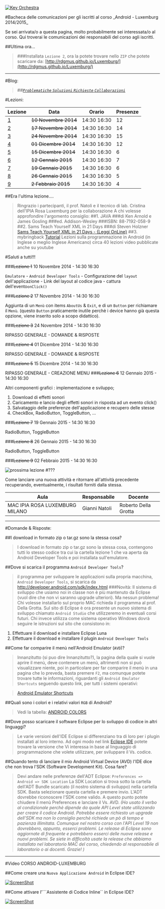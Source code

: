 <p><a href="http://rdgmus.github.io/Luxemburg">
          <img src="https://raw.githubusercontent.com/rdgmus/PhpRegistroWeb-1.0/master/images/Cbasso1.png" alt="Key Orchestra">
          </a></p>
#Bacheca delle comunicazioni per gli iscritti al corso _Android - Luxemburg 2014/2015_

Se sei arrivata/o a questa pagina, molto probabilmente sei interessata/o al corso. Qui troverai le comunicazioni dei responsabili del corso agli iscritti.

##Ultima ora...
>###Installata ```Lezione 2```, ora la potete trovare nello ```ZIP``` che potete scaricare da:
[http://rdgmus.github.io/Luxemburg/](http://rdgmus.github.io/Luxemburg/)
***

#Blog:

>##[_```Problematiche``` ```Soluzioni```  ```Richieste```  ```Collaborazioni```_](https://github.com/rdgmus/Luxemburg/issues/)

#Lezioni:

|Lezione|Data|Orario|Presenze|
|-------|----|------|--------|
|[1](https://github.com/rdgmus/Luxemburg/blob/master/BACHECA.md#lezione-1)|~~10 Novembre 2014~~|14:30 16:30|12|
|[2](https://github.com/rdgmus/Luxemburg/blob/master/BACHECA.md#lezione-2)|~~17 Novembre 2014~~|14:30 16:30| 14 |
|[3]()|~~24 Novembre 2014~~|14:30 16:30| 15 |
|[4]()|~~01 Dicembre 2014~~|14:30 16:30| 12 |
|[5]()|~~15 Dicembre 2014~~|14:30 16:30| 6 |
|[6]()|~~12 Gennaio 2015~~|14:30 16:30| 7 |
|[7]()|~~19 Gennaio 2015~~|14:30 16:30| 6 |
|[8]()|~~26 Gennaio 2015~~|14:30 16:30| 5 |
|[9]()|~~2 Febbraio 2015~~|14:30 16:30| 4 |

##Era l'ultima lezione....
>Ringrazio i partecipanti, il prof. Natoli e il tecnico di lab. Cristina dell'IPIA Rosa Luxemburg per la collaborazione
A chi volesse approfondire l'argomento consiglio:
##1. JAVA
###di Ken Arnold e James Gosling
###ed. Addison-Wesley
###ISBN: 88-7192-058-9
##2. Sams Teach Yourself XML in 21 Days
###di Steven Holzner
[Sams Teach Yourself XML in 21 Days - {Leggi OnLine}](http://www.onlineprogrammingbooks.com/essential-xml-quick-reference/)
##3. mybringback
 [Tutorial](http://www.mybringback.com/series/android-basics/)
Lezioni sulla programmazione in Android (in Inglese o meglio Inglese Americano) circa 40 lezioni video
pubblicate anche su youtube

#Saluti a tutti!!!


###~~Lezione 1~~
10 Novembre 2014 - 14:30 16:30

```Emulatore``` - ```Android Developer Tools``` - Configurazione del ```layout``` dell'applicazione -
Link del layout al codice java - cattura dell'evento```onClick()```

###~~Lezione 2~~
17 Novembre 2014 - 14:30 16:30

Aggiunta di un ```Menù``` con items
```AboutUs``` & ```Exit```,  e di un ```Button``` per richiamare il ```Menù```. (questo ```Button``` praticamente inutile perchè i device hanno già questa opzione, viene inserito solo a scopo didattico).

###~~Lezione 3~~
24 Novembre 2014 - 14:30 16:30

RIPASSO GENERALE - DOMANDE & RISPOSTE

###~~Lezione 4~~
01 Dicembre 2014 - 14:30 16:30

RIPASSO GENERALE - DOMANDE & RISPOSTE

###~~Lezione 5~~
15 Dicembre 2014 - 14:30 16:30

RIPASSO GENERALE - CREAZIONE MENU
###~~Lezione 6~~
12 Gennaio 2015 - 14:30 16:30

Altri componenti grafici : implementazione e sviluppo;
1. Download di effetti sonori
2. Caricamento e lancio degli effetti sonori in risposta ad un evento click()
3. Salvataggio delle preferenze dell'applicazione
e recupero delle stesse
4. CheckBox, RadioButton, ToggleButton, ...

###~~Lezione 7~~
19 Gennaio 2015 - 14:30 16:30

RadioButton, ToggleButton

###~~Lezione 8~~
26 Gennaio 2015 - 14:30 16:30

RadioButton, ToggleButton

###~~Lezione 9~~
02 Febbraio 2015 - 14:30 16:30

![prossima
lezione](https://raw.githubusercontent.com/rdgmus/Luxemburg/master/images/next%20lesson.png)
#??? 

Come lanciare una nuova attività e ritornare all'attività precedente recuperando, eventualmente, i risultati forniti dalla stessa.

|Aula|Responsabile|Docente |
|----|------------|--------|
|MAC IPIA ROSA LUXEMBURG MILANO|Gianni Natoli|Roberto Della Grotta |


***
#Domande & Risposte:

##I download in formato zip o tar.gz sono la stessa cosa?

>I download in formato zip o tar.gz sono la stessa cosa, contengono tutti lo stesso codice tra cui la cartella lezione 1 che va aperta da Android Developer Tools e poi installata sull'emulatore.

##Dove si scarica il programma ```Android Developer Tools```?

>il programma per sviluppare le applicazioni sulla propria macchina, ```Android Developer Tools```, si scarica da
http://developer.android.com/sdk/index.html
###Novità:
Il sistema di sviluppo che usiamo noi in classe non è più mantenuto da Eclipse (vuol dire che non vi saranno upgrade ulteriori). Ma nessun problema!
Chi volesse installarlo sul proprio MAC richieda il programma al prof. Della Grotta.
Sul sito di Eclipse è ora presente un nuovo sistema di sviluppo chiamato ```Android Studio``` che utilizzeremo in eventuali corsi futuri.
Chi invece utilizza come sistema operativo Windows dovrà seguire le istruzioni sul sito che consistono in:
1. Effettuare il download e installare Eclipse Luna
2. Effettuare il download e installare il plugin ```Android Developer Tools```

##Come far comparire il menù nell'Android Emulator (```AVD```)?

>Innanzitutto (si puo dire Innanzitutto?), la pagina della quale si vuole aprire il menù, deve contenere un menù, altrimenti non si può visualizzare niente, poi in particolare per far comparire il menù in una pagina che lo preveda, basta premere ```F2```, ma comunque potete trovare tutte le informazioni, riguardanti gli ```Android Emulator Shortcuts``` seguendo questo link, per tutti i sistemi operativi:

>[Android Emulator Shortcuts](http://www.shortcutworld.com/en/linux/Android-Emulator.html)

##Quali sono i colori e i relativi valori ```RGB``` di Android?

>Vedi la tabella: [ANDROID COLORS](https://github.com/rdgmus/Luxemburg/blob/master/ANDROID_COLORS.md)

##Dove posso scaricare il software Eclipse per lo sviluppo di codice in altri linguaggi?

>Le varie versioni dell'IDE Eclipse si differenziano tra di loro per i plugin installati al loro interno. Ad ogni modo nel link [Eclipse IDE](http://www.eclipse.org/downloads) potete trovare la versione che Vi interessa in base al linguaggio di programmazione che volete utilizzare, per sviluppare il Vs. codice.

##Quando tento di lanciare il mio Android Virtual Device (AVD) l'IDE dice che non trova l'SDK (Software Development Kit). Cosa fare?

>Devi andare nelle preferenze dell'ADT Eclipse:
```Preferences => Android => SDK Location```
La SDK Location si trova sotto la cartella dell'ADT Bundle scaricato (il nostro sistema di sviluppo)
nella cartella SDK. Basta selezionare questa cartella e premere invio. L'ADT dovrebbe riconoscere l'SDK come valido. A questo punto potete chiudere il menù Preferences e lanciare il Vs. AVD. _(Ho usato il verbo al condizionale perchè dipende da quale API Level state utilizzando per creare il codice Android. Potrebbe essere richiesto un upgrade dell'SDK ma non lo consiglio perchè richiede un pò di tempo e pazienza illimitata. Comunque nel nostro corso con l'API Level 19 non dovrebbero, appunto, esserci problemi. Le release di Eclipse sono aggiornate di frequente e potrebbero esserci delle nuove release e nuovi problemi. Se siete in difficoltà usate la release che abbiamo installato nel laboratorio MAC del corso, chiedendo al responsabile di laboratorio o ai docenti. Grazie! )_
***

#Video CORSO ANDROID-LUXEMBURG

##Come creare una ```Nuova Applicazione Android``` in Eclipse IDE?

[![ScreenShot](https://raw.githubusercontent.com/rdgmus/Luxemburg/master/video%20clip/CreaNuovaLezione.png)](http://youtu.be/ynEd7VNAZ5Y)

##Come attivare l'```Assistente di Codice Inline`` in Eclipse IDE?

[![ScreenShot](https://raw.githubusercontent.com/rdgmus/Luxemburg/master/video%20clip/InlineCodeAssist.png
  )](http://youtu.be/uFNrv4QPUc0)
